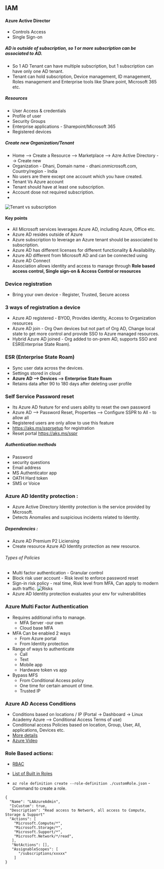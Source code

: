 ## IAM

#### Azure Active Director
- Controls Access
- Single Sign-on

##### AD is outside of subscription, so 1 or more subscription can be associated to AD.
- So 1 AD Tenant can have multiple subscription, but 1 subscription can have only one AD tenant. 
- Tenant can hold subscription, Device management, ID management, Roles management and Enterprise tools like Share point, Microsoft 365 etc.

##### Resources
- User Access & credentials
- Profile of user
- Security Groups
- Enterprise applications - Sharepoint/Microsoft 365
- Registered devices

##### Create new Organization/Tenant
- Home --> Create a Resource --> Marketplace --> Azre Active Directory --> Create new
- Organization - Dhani, Domain name - dhani.onmicrosoft.com, Country/region - India
- No users are there except one account which you have created.
- Tenant Vs Azure account
- Tenant should have at least one subscription.
- Account dose not required subscription.
- 
![Tenant vs subscription](https://buildcloudnext.com/wp-content/uploads/2019/07/Azure-Tenant-Directory-and-Subscription.png)

#### Key points
- All Microsoft services leverages Azure AD, including Azure, Office etc.
- Azure AD resides outside of Azure
- Azure subscription to leverage an Azure tenant should be associated to subscription.
- Azure AD has different licenses for different functionality & Availability. 
- Azure AD different from Microsoft AD and can be connected using Azure AD Connect
- Association allows identity and access to manage through **Role based access control, Single sign-on & Access Control or resources**

### Device registration
- Bring your own device - Register, Trusted, Secure access
### 3 ways of registration a device
- Azure AD registered - BYOD, Provides identity, Access to Organization resources
- Azure AD join  - Org Own devices but not part of Org AD, Change local state to get more control and provide SSO to Azure managed resources.
- Hybrid Azure AD joined - Org added to on-prem AD, supports SSO and ESR(Enterprise State Roam).

### ESR (Enterprise State Roam)
- Sync user data across the devices.
- Settings stored in cloud
- **Azure AD --> Devices --> Enterprise State Roam**
- Retains data after 90 to 180 days after deleting user profile


### Self Service Password reset
- Its Azure AD feature for end users ability to reset the own password
- Azure AD --> Password Reset, Properties --> Configure SSPR to All - to allow all
- Registered users are only allow to use this feature
- https://aks.ms/ssprsetup for registration
- Reset portal https://aks.ms/sspr 

##### Authentication methods
- Password
- security questions
- Email address
- MS Authenticator app
- OATH Hard token
- SMS or Voice

### Azure AD Identity protection :
- Azure Active Directory Identity protection is the service provided by Microsoft. 
- Detects Anomalies and suspicious incidents related to Identity.

##### Dependencies :
- Azure AD Premium P2 Liciensing
- Create resource Azure AD Identity protection as new resource.

###### Types of Policies 
- Multi factor authentication - Granular control
- Block risk user account - Risk level to enforce password reset
- Sign-in risk policy - real time, Risk level from MFA, Can apply to modern auth traffic.
![Risks](https://docs.microsoft.com/en-us/azure/security/fundamentals/media/steps-secure-identity/azure-ad-sec-steps3.png)
- Azure AD Identity protection evaluates your env for vulnerabilities

### Azure  Multi Factor Authentication
- Requires additional infra to manage.
  - MFA Server -our own
  - Cloud base MFA
- MFA Can be enabled 2 ways
  - From Azure portal
  - From Identity protection 
- Range of ways to authenticate
  - Call
  - Text
  - Mobile app
  - Hardware token vs app
- Bypass MFS
  - From Conditional Access policy
  - One time for certain amount of time.
  - Trusted IP

### Azure AD Access Conditions
- Conditions based on locations / IP (Portal -> Dashboard -> Linux Academy Azure --> Conditional Access Terms of use)
- Conditional access Policies  based on location, Group, User, All, applications, Devices etc.
- [More details](https://lucid.app/lucidchart/8fd7f8ce-ddfa-405a-a46a-2551195187c8/view?page=Le_O0Vtf-_pP#)
- [Azure Video](https://docs.microsoft.com/en-us/azure/active-directory/conditional-access/overview)


### Role Based actions:
- [RBAC](https://lucid.app/lucidchart/8fd7f8ce-ddfa-405a-a46a-2551195187c8/view?page=Le_O0Vtf-_pP#)
- [List of Built in Roles](https://docs.microsoft.com/en-us/azure/role-based-access-control/built-in-roles)

- `az role definition create --role-definition ./customRole.json` - Command to create a role.
```
{  
  "Name": "LAAzureAdmin",
  "IsCustom": true,
  "Description": "Read access to Network, all access to Compute, Storage & Support"
  "Actions": [
    "Microsoft.Compute/*",
	"Microsoft.Storage/*",
	"Microsoft.Support/*",
	"Microsoft.Network/*/read",
   ],
   "NotActions": [],
   "AssignableScopes": [
      "/subscriptions/xxxxx"
	]
}
```
